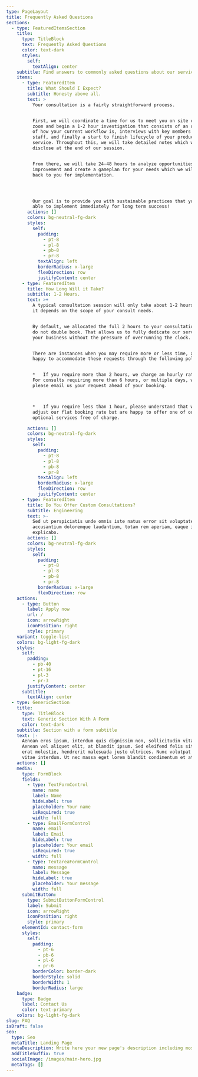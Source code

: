 ```yaml
---
type: PageLayout
title: Frequently Asked Questions
sections:
  - type: FeaturedItemsSection
    title:
      type: TitleBlock
      text: Frequently Asked Questions
      color: text-dark
      styles:
        self:
          textAlign: center
    subtitle: Find answers to commonly asked questions about our services.
    items:
      - type: FeaturedItem
        title: What Should I Expect?
        subtitle: Honesty above all.
        text: >
          Your consultation is a fairly straightforward process.


          First, we will coordinate a time for us to meet you on site or via
          zoom and begin a 1-2 hour investigation that consists of an overview
          of how your current workflow is, interviews with key members of your
          staff, and finally a start to finish lifecycle of your product or
          service. Throughout this, we will take detailed notes which we will
          disclose at the end of our session.


          From there, we will take 24-48 hours to analyze opportunities for
          improvement and create a gameplan for your needs which we will present
          back to you for implementation.




          Our goal is to provide you with sustainable practices that you will be
          able to implement immediately for long term success!
        actions: []
        colors: bg-neutral-fg-dark
        styles:
          self:
            padding:
              - pt-8
              - pl-8
              - pb-8
              - pr-8
            textAlign: left
            borderRadius: x-large
            flexDirection: row
            justifyContent: center
      - type: FeaturedItem
        title: How Long Will it Take?
        subtitle: 1-2 Hours.
        text: >+
          A typical consultation session will only take about 1-2 hours, though
          it depends on the scope of your consult needs.


          By default, we allocated the full 2 hours to your consultations and we
          do not double book. That allows us to fully dedicate our services to
          your business without the pressure of overrunning the clock.


          There are instances when you may require more or less time, and we are
          happy to accommodate these requests through the following policies:


          *   If you require more than 2 hours, we charge an hourly rate of $85.
          For consults requiring more than 6 hours, or multiple days, we ask to
          please email us your request ahead of your booking.



          *   If you require less than 1 hour, please understand that we cannot
          adjust our flat booking rate but are happy to offer one of our
          optional services free of charge. 

        actions: []
        colors: bg-neutral-fg-dark
        styles:
          self:
            padding:
              - pt-8
              - pl-8
              - pb-8
              - pr-8
            textAlign: left
            borderRadius: x-large
            flexDirection: row
            justifyContent: center
      - type: FeaturedItem
        title: Do You Offer Custom Consultations?
        subtitle: Engineering
        text: >-
          Sed ut perspiciatis unde omnis iste natus error sit voluptatem
          accusantium doloremque laudantium, totam rem aperiam, eaque ipsa quae.
          explicabo.
        actions: []
        colors: bg-neutral-fg-dark
        styles:
          self:
            padding:
              - pt-8
              - pl-8
              - pb-8
              - pr-8
            borderRadius: x-large
            flexDirection: row
    actions:
      - type: Button
        label: Apply now
        url: /
        icon: arrowRight
        iconPosition: right
        style: primary
    variant: toggle-list
    colors: bg-light-fg-dark
    styles:
      self:
        padding:
          - pb-40
          - pt-16
          - pl-3
          - pr-3
        justifyContent: center
      subtitle:
        textAlign: center
  - type: GenericSection
    title:
      type: TitleBlock
      text: Generic Section With A Form
      color: text-dark
    subtitle: Section with a form subtitle
    text: |-
      Aenean eros ipsum, interdum quis dignissim non, sollicitudin vitae nisl.
      Aenean vel aliquet elit, at blandit ipsum. Sed eleifend felis sit amet
      erat molestie, hendrerit malesuada justo ultrices. Nunc volutpat at erat
      vitae interdum. Ut nec massa eget lorem blandit condimentum et at risus.
    actions: []
    media:
      type: FormBlock
      fields:
        - type: TextFormControl
          name: name
          label: Name
          hideLabel: true
          placeholder: Your name
          isRequired: true
          width: full
        - type: EmailFormControl
          name: email
          label: Email
          hideLabel: true
          placeholder: Your email
          isRequired: true
          width: full
        - type: TextareaFormControl
          name: message
          label: Message
          hideLabel: true
          placeholder: Your message
          width: full
      submitButton:
        type: SubmitButtonFormControl
        label: Submit
        icon: arrowRight
        iconPosition: right
        style: primary
      elementId: contact-form
      styles:
        self:
          padding:
            - pt-6
            - pb-6
            - pl-6
            - pr-6
          borderColor: border-dark
          borderStyle: solid
          borderWidth: 1
          borderRadius: large
    badge:
      type: Badge
      label: Contact Us
      color: text-primary
    colors: bg-light-fg-dark
slug: FAQ
isDraft: false
seo:
  type: Seo
  metaTitle: Landing Page
  metaDescription: Write here your new page's description including most relevant keywords.
  addTitleSuffix: true
  socialImage: /images/main-hero.jpg
  metaTags: []
---
```

